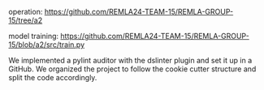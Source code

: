 operation: https://github.com/REMLA24-TEAM-15/REMLA-GROUP-15/tree/a2

model training: https://github.com/REMLA24-TEAM-15/REMLA-GROUP-15/blob/a2/src/train.py

We implemented a pylint auditor with the dslinter plugin and set it up in a GitHub.
We organized the project to follow the cookie cutter structure and split the code accordingly.
